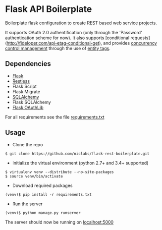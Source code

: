 Flask API Boilerplate
==================

Boilerplate flask configuration to create REST based web service projects.

It supports OAuth 2.0 authentification (only through the 'Password' authentication scheme for now). It also supports [conditional requests] (http://fideloper.com/api-etag-conditional-get), and provides [concurrency control management](http://fideloper.com/etags-and-optimistic-concurrency-control)  through the use of [entity tags](http://www.w3.org/Protocols/rfc2616/rfc2616-sec14.html).


Dependencies
------------

* [Flask](http://flask.pocoo.org/)
* [Restless](http://restless.readthedocs.org/en/latest/)
* Flask Script
* Flask Migrate
* [SQLAlchemy](http://www.sqlalchemy.org/)
* Flask SQLAlchemy
* [Flask OAuthLib](https://github.com/lepture/flask-oauthlib)

For all requirements see the file [requirements.txt](requirements.txt)


Usage
-----

* Clone the repo

```$ git clone https://github.com/niclabs/flask-rest-boilerplate.git```

* Initialize the virtual environment (python 2.7+ and 3.4+ supported)

```
$ virtualenv venv --distribute --no-site-packages
$ source venv/bin/activate
```

* Download required packages

```
(venv)$ pip install -r requirements.txt
```

* Run the server
```
(venv)$ python manage.py runserver
```

The server should now be running on [localhost:5000](http://localhost:5000)
